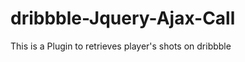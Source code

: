 dribbble-Jquery-Ajax-Call
=========================

This is a Plugin to retrieves player's shots on dribbble
